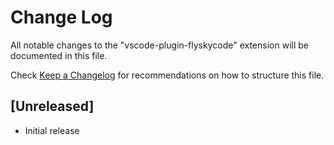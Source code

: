 # Change Log

All notable changes to the "vscode-plugin-flyskycode" extension will be documented in this file.

Check [Keep a Changelog](http://keepachangelog.com/) for recommendations on how to structure this file.

## [Unreleased]

- Initial release
